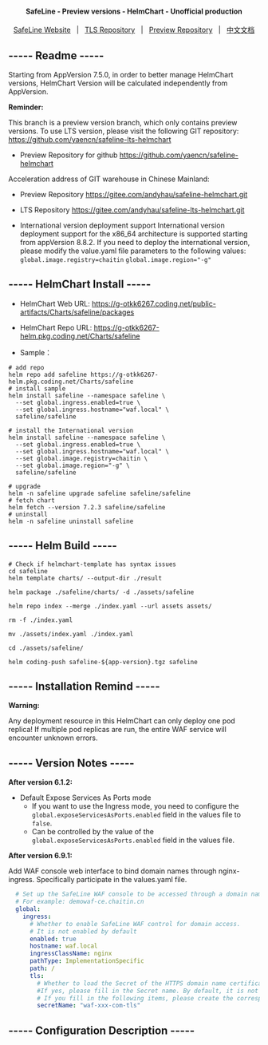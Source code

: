 <h4 align="center">
  SafeLine - Preview versions - HelmChart - Unofficial production
</h4>

<p align="center">
  <a target="_blank" href="https://waf-ce.chaitin.cn/">SafeLine Website</a> &nbsp; | &nbsp;
  <a target="_blank" href="https://github.com/yaencn/safeline-lts-helmchart">TLS Repository</a> &nbsp; | &nbsp;
  <a target="_blank" href="https://github.com/yaencn/safeline-helmchart">Preview Repository</a> &nbsp; | &nbsp;
  <a target="_blank" href="https://github.com/yaencn/safeline-helmchart/blob/master/README_CN.md">中文文档</a>
</p>

## ----- Readme -----

Starting from AppVersion 7.5.0, in order to better manage HelmChart versions, HelmChart Version will be calculated independently from AppVersion.

**Reminder:**

This branch is a preview version branch, which only contains preview versions.
To use LTS version, please visit the following GIT repository:
https://github.com/yaencn/safeline-lts-helmchart

- Preview Repository for github
https://github.com/yaencn/safeline-helmchart

Acceleration address of GIT warehouse in Chinese Mainland:

- Preview Repository
https://gitee.com/andyhau/safeline-helmchart.git

- LTS Repository
https://gitee.com/andyhau/safeline-lts-helmchart.git

- International version deployment support
International version deployment support for the x86_64 architecture is supported starting from appVersion 8.8.2. If you need to deploy the international version, please modify the value.yaml file parameters to the following values:
`global.image.registry=chaitin`
`global.image.region="-g"`

## ----- HelmChart Install -----

- HelmChart Web URL:
https://g-otkk6267.coding.net/public-artifacts/Charts/safeline/packages

- HelmChart Repo URL:
https://g-otkk6267-helm.pkg.coding.net/Charts/safeline

- Sample：
```shell
# add repo
helm repo add safeline https://g-otkk6267-helm.pkg.coding.net/Charts/safeline
# install sample
helm install safeline --namespace safeline \
  --set global.ingress.enabled=true \
  --set global.ingress.hostname="waf.local" \
  safeline/safeline

# install the International version
helm install safeline --namespace safeline \
  --set global.ingress.enabled=true \
  --set global.ingress.hostname="waf.local" \
  --set global.image.registry=chaitin \
  --set global.image.region="-g" \
  safeline/safeline

# upgrade
helm -n safeline upgrade safeline safeline/safeline
# fetch chart
helm fetch --version 7.2.3 safeline/safeline
# uninstall
helm -n safeline uninstall safeline
```


## ----- Helm Build -----

```shell
# Check if helmchart-template has syntax issues
cd safeline
helm template charts/ --output-dir ./result 
```

```shell
helm package ./safeline/charts/ -d ./assets/safeline

helm repo index --merge ./index.yaml --url assets assets/

rm -f ./index.yaml

mv ./assets/index.yaml ./index.yaml

cd ./assets/safeline/

helm coding-push safeline-${app-version}.tgz safeline
```

## ----- Installation Remind -----

**Warning:** 

Any deployment resource in this HelmChart can only deploy one pod replica!
If multiple pod replicas are run, the entire WAF service will encounter unknown errors.

## ----- Version Notes -----

**After version 6.1.2:**

- Default Expose Services As Ports mode
  - If you want to use the Ingress mode, you need to configure the `global.exposeServicesAsPorts.enabled` field in the values file to `false`.
  - Can be controlled by the value of the `global.exposeServicesAsPorts.enabled` field in the values file.

**After version 6.9.1:**

Add WAF console web interface to bind domain names through nginx-ingress.
Specifically participate in the values.yaml file.

```yaml
  # Set up the SafeLine WAF console to be accessed through a domain name.
  # For example: demowaf-ce.chaitin.cn
  global:
    ingress:
      # Whether to enable SafeLine WAF control for domain access.
      # It is not enabled by default
      enabled: true
      hostname: waf.local
      ingressClassName: nginx
      pathType: ImplementationSpecific
      path: /
      tls:
        # Whether to load the Secret of the HTTPS domain name certificate outside HelmChart. 
        #If yes, please fill in the Secret name. By default, it is not filled in and the domain name only enables http access.
        # If you fill in the following items, please create the corresponding Secret before running the HelmChart.
        secretName: "waf-xxx-com-tls"
```


## ----- Configuration Description -----
